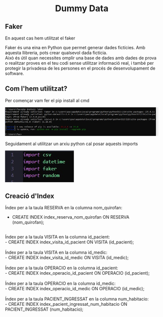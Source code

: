 # <p align="center">  Dummy Data  </p>
Faker
-------------
En aquest cas hem utilitzat el faker

Faker és una eina en Python que permet generar dades fictícies. Amb aquesta llibreria, pots crear qualsevol dada fictícia.
<br>
Això és útil quan necessites omplir una base de dades amb dades de prova o realitzar proves en el teu codi sense utilitzar informació real, i també per protegir la privadesa de les persones en el procés de desenvolupament de software. 



Com l'hem utilitzat?
-----
Per començar vam fer el pip install al cmd

![i1](fotos/pip.jpg)

Seguidament al utilitzar un arxiu python cal posar aquests imports

![i2](fotos/imports.jpg)


Creació d'Index
---------------
Índex per a la taula RESERVA en la columna nom_quirofan:
<br>
- CREATE INDEX index_reserva_nom_quirofan ON RESERVA (nom_quirofan);
<br>
Índex per a la taula VISITA en la columna id_pacient:
<br>
- CREATE INDEX index_visita_id_pacient ON VISITA (id_pacient); <br>
<br>
Índex per a la taula VISITA en la columna id_medic:
<br>
- CREATE INDEX index_visita_id_medic ON VISITA (id_medic); <br>
<br>
Índex per a la taula OPERACIO en la columna id_pacient:
<br>
- CREATE INDEX index_operacio_id_pacient ON OPERACIO (id_pacient); <br>
<br>
Índex per a la taula OPERACIO en la columna id_medic:
<br>
- CREATE INDEX index_operacio_id_medic ON OPERACIO (id_medic); <br>
<br>
Índex per a la taula PACIENT_INGRESSAT en la columna num_habitacio:
<br>
- CREATE INDEX index_pacient_ingressat_num_habitacio ON PACIENT_INGRESSAT (num_habitacio);
